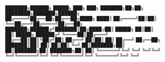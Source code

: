 
███████╗██████╗  █████╗ ███╗   ███╗        ███████╗██╗██╗  ████████╗███████╗██████╗ 
██╔════╝██╔══██╗██╔══██╗████╗ ████║        ██╔════╝██║██║  ╚══██╔══╝██╔════╝██╔══██╗
███████╗██████╔╝███████║██╔████╔██║        █████╗  ██║██║     ██║   █████╗  ██████╔╝
╚════██║██╔═══╝ ██╔══██║██║╚██╔╝██║        ██╔══╝  ██║██║     ██║   ██╔══╝  ██╔══██╗
███████║██║     ██║  ██║██║ ╚═╝ ██║███████╗██║     ██║███████╗██║   ███████╗██║  ██║
╚══════╝╚═╝     ╚═╝  ╚═╝╚═╝     ╚═╝╚══════╝╚═╝     ╚═╝╚══════╝╚═╝   ╚══════╝╚═╝  ╚═╝
                                                                                    
